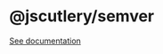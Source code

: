 <!-- Do not edit this file. It will be overwritten by the README at the root of the repo. Cf. assets in workspace.json. -->

# @jscutlery/semver

[See documentation](https://github.com/jscutlery/nx-plugin-semver)
